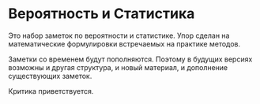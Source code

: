 # Вероятность и Статистика

Это набор заметок по вероятности и статистике. Упор сделан на математические формулировки встречаемых на практике методов.

Заметки со временем будут пополняются. Поэтому в будущих версиях возможны и другая структура, и новый материал, и дополнение существующих заметок.

Критика приветствуется.
